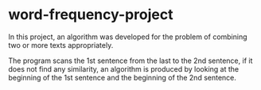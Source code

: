 # word-frequency-project
In this project, an algorithm was developed for the problem of combining two or more texts appropriately.

The program scans the 1st sentence from the last to the 2nd sentence, if it does not find any similarity, an algorithm is produced by looking at the beginning of the 1st sentence and the beginning of the 2nd sentence.
